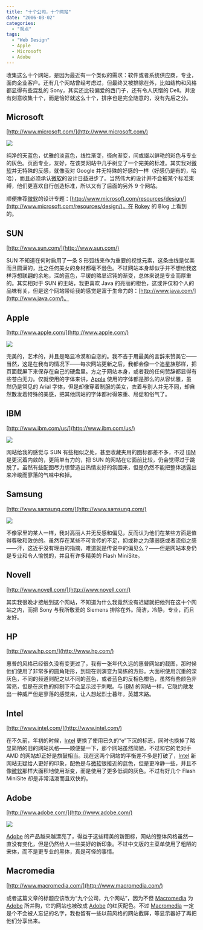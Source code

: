 ```yaml
---
title: "十个公司，十个网站"
date: "2006-03-02"
categories: 
  - "观点"
tags:
  - "Web Design"
  - Apple
  - Microsoft
  - Adobe
---
```


收集这么十个网站，是因为最近有一个类似的需求：软件或者系统供应商，专业，面向企业客户。还有几个网站曾经考虑过，但最终又被排除在外，比如结构和风格都显得有些混乱的 Sony，其实还比较偏爱的西门子，还有令人厌憎的 Dell。并没有刻意收集十个，而是恰好就这么十个，排序也是完全随意的，没有先后之分。

<!-- more -->

## Microsoft
[http://www.microsoft.com/](http://www.microsoft.com/)

![](https://media.kaerozhi.com/2025/06/19de488bdc27582dd22b08b5b349a321.png)

纯净的天蓝色，优雅的淡蓝色，线性渐变，径向渐变，间或缀以鲜艳的彩色与专业的灰色。页面专业，友好，在该类网站中几乎树立了一个完美的标准。其实我对[微软](http://www.microsoft.com/china/homepage/ms.htm)并无特殊的反感，就像我对 Google 并无特殊的好感的一样（好感仍是有的，哈哈），而且必须承认[微软](http://www.microsoft.com/china/homepage/ms.htm)的设计日益进步了。当然伟大的设计并不会被某个标准束缚，他们更喜欢自行创造标准，所以又有了后面的另外 9 个网站。  

顺便推荐[微软](http://www.microsoft.com/china/homepage/ms.htm)的设计专题：[http://www.microsoft.com/resources/design/](http://www.microsoft.com/resources/design/)，在 [Rokey](http://www.rokey.net/) 的 Blog 上看到的。

## SUN
[http://www.sun.com/](http://www.sun.com/)

SUN 不知道在何时启用了一条 S 形弧线来作为重要的视觉元素，这条曲线是优美而且圆满的，比之任何美女的身材都毫不逊色。不过网站本身却似乎并不想给我这样浮想联翩的余地，深的蓝色，平缓的略显迟钝的渐变，总体来说是专业而厚重的。其实相对于 SUN 的主站，我更喜欢 Java 的亮丽的橙色，这或许仅和个人的品味有关，但是这个网站带给我的感觉是富于生命力的：[http://www.java.com/](http://www.java.com/)。

## Apple
[http://www.apple.com/](http://www.apple.com/)

![](https://media.kaerozhi.com/2025/06/0cd5fa0eafe629cb96eda6f4437e2d0a.png)

完美的，艺术的，并且是略显冷漠和自恋的。我不吝于用最美的言辞来赞美它——当然，这是在我有的情况下——每次网站更新之后，我都会像一个追星族那样，把页面截屏下来保存在自己的硬盘里。方之于网站本身，或者我的任何赞辞都显得有些苍白无力。仅就使用的字体来讲，[Apple](http://www.apple.com) 使用的字体都是那么的从容优雅，虽然仍是常见的 Arial 字体，但是却像穿着制服的美女，衣着与别人并无不同，却自然散发着特殊的美感，把其他网站的字体都衬得笨重、局促和俗气了。

## IBM
[http://www.ibm.com/us/](http://www.ibm.com/us/)

![](https://media.kaerozhi.com/2025/06/3afc6696f85e60550436a3de732cab3b.png)

网站给我的感觉与 SUN 有些相似之处，甚至收藏夹用的图标都差不多，不过 [IBM](http://www.ibm.com/cn) 是更沉着内敛的，更简单有力的，把 SUN 的网站在它面前比较，仍会觉得过于跳脱了。虽然有些配图尽力想营造出热情友好的氛围来，但是仍然不能把整体透露出来冷峻而寥落的气味中和掉。

## Samsung
[http://www.samsung.com/](http://www.samsung.com/)

![](https://media.kaerozhi.com/2025/06/3a9604ef6bdf37fc7b8018079049498d.png)

不像家里的某人一样，我对高丽人并无反感和偏见，反而认为他们在某些方面是值得尊敬和效仿的。虽然存在某些不可言传的不足，抑或称之为薄弱感或者流俗之感——汗，这近乎没有理由的指摘，难道就是传说中的偏见么？——但是网站本身仍是专业和令人愉悦的，并且有许多精美的 Flash MiniSite。

## Novell
[http://www.novell.com/](http://www.novell.com/)

其实我很晚才接触到这个网站，不知道为什么我竟然没有迟疑就把他列在这十个网站之内，而把 Sony 与我所敬爱的 Siemens 排除在外。简洁，冷静，专业，而且友好。

## HP
[http://www.hp.com/](http://www.hp.com/)

惠普的风格已经很久没有变更过了，我有一张年代久远的惠普网站的截图，那时候他们使用了非常多的圆角矩形，到现在则演变为简练的方形。大面积使用沉重的深灰色，不同的频道则配之以不同的蓝色，或者蓝色的反相色橙色，虽然有些颜色非常亮，但是在灰色的抑制下不会显示过于刺眼。与 [IBM](http://www.ibm.com/cn) 的网站一样，它隐约散发出一种威严但是寥落的感觉来，让人想起烈士暮年，英雄末路。

## Intel
[http://www.intel.com/](http://www.intel.com/)

在不久前，年初的时候，[Intel](http://www.intel.com/cd/corporate/home/apac/zho/) 更换了使用已久的“e”下沉的标志，同时也换掉了略显简陋的旧的网站风格——顺便提一下，那个网站虽然简陋，不过和它的老对手 AMD 的网站却正好是旗鼓相当。现在这两个网站的平衡差不多是打破了，[Intel](http://www.intel.com/cd/corporate/home/apac/zho/) 新网站无疑给人更好的印象，配色是与[微软](http://www.microsoft.com/china/homepage/ms.htm)很接近的蓝色，但是更冷静一些，并且不像[微软](http://www.microsoft.com/china/homepage/ms.htm)那样大面积地使用渐变，而是使用了更多低调的灰色。不过有好几个 Flash MiniSite 却是非常活泼而且欢快的。

## Adobe
[http://www.adobe.com/](http://www.adobe.com/)

![](https://media.kaerozhi.com/2025/06/715c69199d5effb6b6bee628158521b9.png)

[Adobe](http://www.chinese-s.adobe.com/main.html) 的产品越来越漂亮了，得益于这些精美的新图标，网站的整体风格虽然一直没有变化，但是仍然给人一些美好的新印象。不过中文版的主菜单使用了粗陋的宋体，而不是更专业的黑体，真是可怪的事情。

## Macromedia
[http://www.macromedia.com/](http://www.macromedia.com/)

或者这篇文章的标题应该改为“九个公司，九个网站”，因为不但 [Macromedia](http://www.macromedia.com/cn/) 为 [Adobe](http://www.chinese-s.adobe.com/main.html) 所并购，它的网站也被改成 [Adobe](http://www.chinese-s.adobe.com/main.html) 的红灰配色。不过 [Macromedia](http://www.macromedia.com/cn/) 一定是个不会被人忘记的名字，我也留有一些以前风格的网站截屏，等显示器好了再把他们分享出来。
